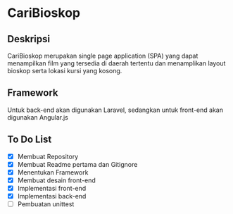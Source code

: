 # CariBioskop
## Deskripsi
CariBioskop merupakan single page application (SPA) yang dapat menampilkan film yang tersedia di daerah tertentu dan menamplikan layout bioskop serta lokasi kursi yang kosong.

## Framework
Untuk back-end akan digunakan Laravel, sedangkan untuk front-end akan digunakan Angular.js

## To Do List
- [x] Membuat Repository
- [x] Membuat Readme pertama dan Gitignore
- [x] Menentukan Framework
- [x] Membuat desain front-end
- [x] Implementasi front-end
- [x] Implementasi back-end
- [ ] Pembuatan unittest